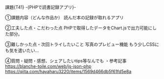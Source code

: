 課題{T41} -{PHPで読書記録アプリ}-

①課題内容（どんな作品か）
読んだ本の記録が取れるアプリ

②工夫した点・こだわった点
PHPで取得したデータをChart.jsで出力可能にした部分。

③難しかった点・次回トライしたいこと
写真のプレビュー機能
もう少しCSSにも気を遣いたい…


④質問・疑問・感想、シェアしたいtips等なんでも
・参考記事
https://blanche-toile.com/web/js-json-php
https://qiita.com/hayaharu3220/items/1569d466db5f61fd5e8a